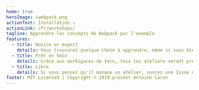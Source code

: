 ```yaml
---
home: true
heroImage: /webpack.png
actionText: Installation →
actionLink: /fr/workshops/
tagline: Apprendre les concepts de Webpack par l'exemple
features:
  - title: Novice or expert
    details: Vous trouverez quelque chose à apprendre, même si vous êtes une rock star avec Webpack.
  - title: Prêt en 5min
    details: Grâce aux workspaces de Yarn, tous les ateliers seront prêts en quelques secondes.
  - title: Libre
    details: Si vous pensez qu'il manque un atelier, ouvrez une Issue ou une Pull Request !
footer: MIT Licensed | Copyright © 2019-present Antoine Caron
---
```

